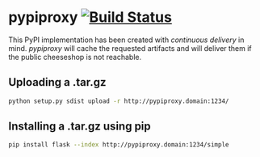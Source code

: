 pypiproxy [![Build Status](https://secure.travis-ci.org/yadt/pypiproxy.png)](http://travis-ci.org/yadt/pypiproxy)
=========

This PyPI implementation has been created with *continuous delivery* in mind.
*pypiproxy* will cache the requested artifacts and will deliver them if the public cheeseshop is not reachable. 

## Uploading a .tar.gz

```bash
python setup.py sdist upload -r http://pypiproxy.domain:1234/
```

## Installing a .tar.gz using pip

```bash
pip install flask --index http://pypiproxy.domain:1234/simple
```